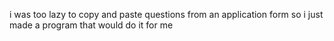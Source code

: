 i was too lazy to copy and paste questions from an application form so i just made a program that would do it for me